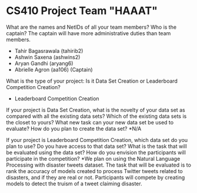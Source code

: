 # CS410 Project Team "HAAAT"

What are the names and NetIDs of all your team members? Who is the captain? The captain will have more administrative duties than team members.

- Tahir Bagasrawala (tahirib2)
- Ashwin Saxena (ashwins2)
- Aryan Gandhi (aryang6)
- Abrielle Agron (aa106) (Captain)

What is the type of your project: Is it Data Set Creation or Leaderboard Competition Creation? 
- Leaderboard Competition Creation

If your project is Data Set Creation, what is the novelty of your data set as compared with all the existing data sets? Which of the existing data sets is the closet to yours? What new task can your new data set be used to evaluate? How do you plan to create the data set? 
*N/A

If your project is Leaderboard Competition Creation, which data set do you plan to use? Do you have access to that data set?  What is the task that will be evaluated using the data set? How do you envision the participants will participate in the competition? 
*We plan on using the Natural Language Processing with disaster tweets dataset. The task that will be evaluated is to rank the accuracy of models created to process Twitter tweets related to disasters, and if they are real or not. Participants will compete by creating models to detect the truism of a tweet claiming disaster.
